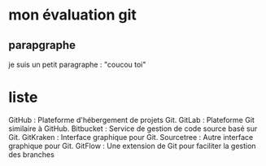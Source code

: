 # mon évaluation git

## parapgraphe
je suis un petit paragraphe : "coucou toi"

# liste

 GitHub : Plateforme d'hébergement de projets Git.
 GitLab : Plateforme Git similaire à GitHub.
 Bitbucket : Service de gestion de code source basé sur Git.
 GitKraken : Interface graphique pour Git.
 Sourcetree : Autre interface graphique pour Git.
 GitFlow : Une extension de Git pour faciliter la gestion des branches

